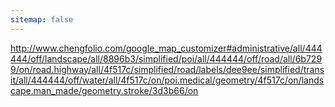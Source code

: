 ```yaml
---
sitemap: false
---
```


http://www.chengfolio.com/google_map_customizer#administrative/all/444444/off/landscape/all/8896b3/simplified/poi/all/444444/off/road/all/6b7299/on/road.highway/all/4f517c/simplified/road/labels/dee9ee/simplified/transit/all/444444/off/water/all/4f517c/on/poi.medical/geometry/4f517c/on/landscape.man_made/geometry.stroke/3d3b66/on
